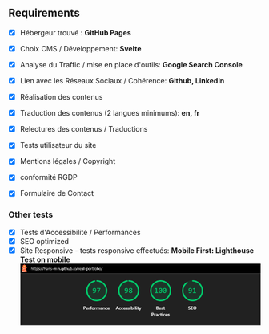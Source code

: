 ## Requirements

- [x] Hébergeur trouvé : **GitHub Pages**
- [x] Choix CMS / Développement: **Svelte**

- [X] Analyse du Traffic / mise en place d'outils: **Google Search Console**
- [x] Lien avec les Réseaux Sociaux / Cohérence: **Github, LinkedIn**
- [x] Réalisation des contenus
- [x] Traduction des contenus (2 langues minimums): **en, fr**
- [x] Relectures des contenus / Traductions
- [x] Tests utilisateur du site
- [x] Mentions légales / Copyright
- [x] conformité RGDP
- [x] Formulaire de Contact

### Other tests
- [x] Tests d'Accessibilité / Performances 
- [x] SEO optimized
- [x] Site Responsive - tests responsive effectués: **Mobile First: Lighthouse Test on mobile**
![SEO And Accessibility Test](image.png)
